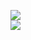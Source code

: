 [![](https://img.shields.io/badge/Made%20With-Github%20Spray-lightgrey.svg?style=for-the-badge&logo=github)](https://github.com/Annihil/github-spray#17039)  
[![](https://i.imgur.com/2DrTn0Z.gif)](https://github.com/Annihil/github-spray)